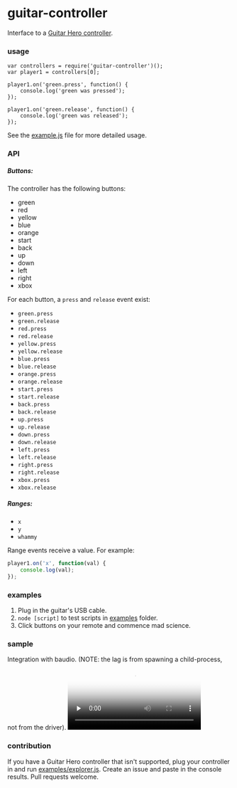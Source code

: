 guitar-controller
==============

Interface to a
[Guitar Hero controller](http://www.amazon.com/Guitar-Hero-2-Controller-Xbox-360/dp/B000NUIYK0/ref=sr_1_1?s=videogames&ie=UTF8&qid=1408563315&sr=1-1&keywords=guitar+hero+controller+usb).

### usage

```
var controllers = require('guitar-controller')();
var player1 = controllers[0];

player1.on('green.press', function() {
    console.log('green was pressed');
});

player1.on('green.release', function() {
    console.log('green was released');
});
```

See the [example.js](example.js) file for more detailed usage.

### API

##### Buttons:

The controller has the following buttons:

 - green
 - red
 - yellow
 - blue
 - orange
 - start
 - back
 - up
 - down
 - left
 - right
 - xbox

For each button, a `press` and `release` event exist:

 - `green.press`
 - `green.release`
 - `red.press`
 - `red.release`
 - `yellow.press`
 - `yellow.release`
 - `blue.press`
 - `blue.release`
 - `orange.press`
 - `orange.release`
 - `start.press`
 - `start.release`
 - `back.press`
 - `back.release`
 - `up.press`
 - `up.release`
 - `down.press`
 - `down.release`
 - `left.press`
 - `left.release`
 - `right.press`
 - `right.release`
 - `xbox.press`
 - `xbox.release`


##### Ranges:

 - `x`
 - `y`
 - `whammy`

Range events receive a value. For example:

```javascript
player1.on('x', function(val) {
    console.log(val);
});
```

### examples

1. Plug in the guitar's USB cable.
2. `node [script]` to test scripts in [examples](./examples) folder.
3. Click buttons on your remote and commence mad science.


### sample

Integration with baudio. (NOTE: the lag is from spawning a child-process, not from the driver).
<video class="_c8hkj" poster="https://scontent-iad3-1.cdninstagram.com/t51.2885-15/e15/10611027_733367740062756_306429960_n.jpg?ig_cache_key=NzkxNDgxNDIwNzgzMTM1MDA5.2" preload="none" autoplay controls src="https://scontent-iad3-1.cdninstagram.com/t50.2886-16/10627084_716851585030335_697839434_n.mp4" type="video/mp4"></video>

### contribution

If you have a Guitar Hero controller that isn't supported, plug your controller in and run [examples/explorer.js](./examples/explorer.js). Create an issue and paste in the console results. Pull requests welcome.
